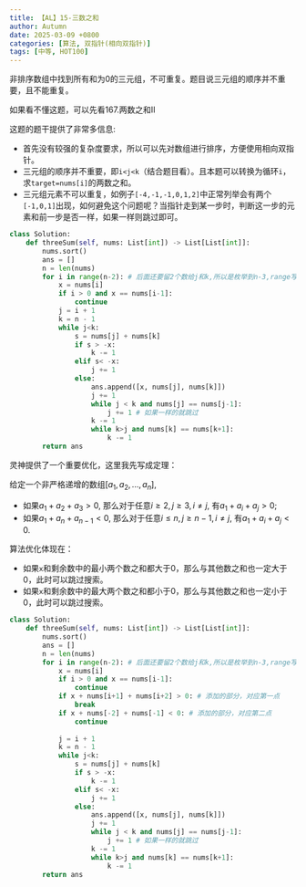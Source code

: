 ```yaml
---
title: 【AL】15-三数之和
author: Autumn
date: 2025-03-09 +0800
categories: [算法, 双指针(相向双指针)]
tags: [中等, HOT100]
---
```


非排序数组中找到所有和为0的三元组，不可重复。题目说三元组的顺序并不重要，且不能重复。

如果看不懂这题，可以先看167.两数之和II

这题的题干提供了非常多信息:
- 首先没有较强的复杂度要求，所以可以先对数组进行排序，方便使用相向双指针。
- 三元组的顺序并不重要，即`i<j<k`（结合题目看）。且本题可以转换为循环`i`，求`target=nums[i]`的两数之和。
- 三元组元素不可以重复，如例子`[-4,-1,-1,0,1,2]`中正常列举会有两个`[-1,0,1]`出现，如何避免这个问题呢？当指针走到某一步时，判断这一步的元素和前一步是否一样，如果一样则跳过即可。

```python
class Solution:
    def threeSum(self, nums: List[int]) -> List[List[int]]:
        nums.sort()
        ans = []
        n = len(nums)
        for i in range(n-2): # 后面还要留2个数给j和k,所以是枚举到n-3,range写n-2
            x = nums[i]
            if i > 0 and x == nums[i-1]:
                continue
            j = i + 1
            k = n - 1
            while j<k:
                s = nums[j] + nums[k]
                if s > -x:
                    k -= 1
                elif s< -x:
                    j += 1
                else:
                    ans.append([x, nums[j], nums[k]])
                    j += 1
                    while j < k and nums[j] == nums[j-1]:
                        j += 1 # 如果一样的就跳过
                    k -= 1
                    while k>j and nums[k] == nums[k+1]:
                        k -= 1
        return ans   
```

灵神提供了一个重要优化，这里我先写成定理：

给定一个非严格递增的数组$[a_1,a_2,...,a_n]$,
- 如果$a_1 + a_2 + a_3 >0$, 那么对于任意$i\geq 2,j \geq 3, i\neq j$, 有$a_1 + a_i + a_j >0$;
- 如果$a_1 + a_n + a_{n-1} <0$, 那么对于任意$i\leq n,j \geq n-1, i\neq j$, 有$a_1 + a_i + a_j <0$.

算法优化体现在：
- 如果`x`和剩余数中的最小两个数之和都大于0，那么与其他数之和也一定大于0，此时可以跳过搜索。
- 如果`x`和剩余数中的最大两个数之和都小于0，那么与其他数之和也一定小于0，此时可以跳过搜索。
```python
class Solution:
    def threeSum(self, nums: List[int]) -> List[List[int]]:
        nums.sort()
        ans = []
        n = len(nums)
        for i in range(n-2): # 后面还要留2个数给j和k,所以是枚举到n-3,range写n-2
            x = nums[i]
            if i > 0 and x == nums[i-1]:
                continue
            if x + nums[i+1] + nums[i+2] > 0: # 添加的部分，对应第一点
	            break
	        if x + nums[-2] + nums[-1] < 0: # 添加的部分，对应第二点
		        continue
		        
            j = i + 1
            k = n - 1
            while j<k:
                s = nums[j] + nums[k]
                if s > -x:
                    k -= 1
                elif s< -x:
                    j += 1
                else:
                    ans.append([x, nums[j], nums[k]])
                    j += 1
                    while j < k and nums[j] == nums[j-1]:
                        j += 1 # 如果一样的就跳过
                    k -= 1
                    while k>j and nums[k] == nums[k+1]:
                        k -= 1
        return ans   
```

